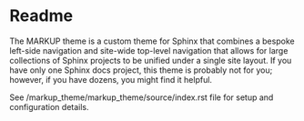 # Readme

The MARKUP theme is a custom theme for Sphinx that combines a bespoke left-side navigation and site-wide top-level navigation that allows for large collections of Sphinx projects to be unified under a single site layout. If you have only one Sphinx docs project, this theme is probably not for you; however, if you have dozens, you might find it helpful.

See /markup_theme/markup_theme/source/index.rst file for setup and configuration details.
